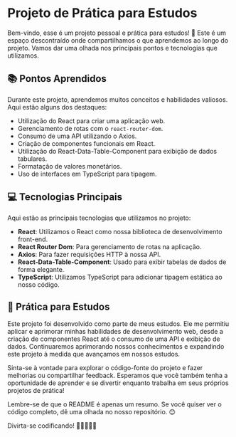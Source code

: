 # Projeto de Prática para Estudos

Bem-vindo, esse é um projeto pessoal e prática para estudos! 👋 Este é um espaço descontraído onde compartilhamos o que aprendemos ao longo do projeto. Vamos dar uma olhada nos principais pontos e tecnologias que utilizamos.

## 📚 Pontos Aprendidos

Durante este projeto, aprendemos muitos conceitos e habilidades valiosos. Aqui estão alguns dos destaques:

- Utilização do React para criar uma aplicação web.
- Gerenciamento de rotas com o `react-router-dom`.
- Consumo de uma API utilizando o Axios.
- Criação de componentes funcionais em React.
- Utilização do React-Data-Table-Component para exibição de dados tabulares.
- Formatação de valores monetários.
- Uso de interfaces em TypeScript para tipagem.

## 💻 Tecnologias Principais

Aqui estão as principais tecnologias que utilizamos no projeto:

- **React**: Utilizamos o React como nossa biblioteca de desenvolvimento front-end.
- **React Router Dom**: Para gerenciamento de rotas na aplicação.
- **Axios**: Para fazer requisições HTTP à nossa API.
- **React-Data-Table-Component**: Usado para exibir tabelas de dados de forma elegante.
- **TypeScript**: Utilizamos TypeScript para adicionar tipagem estática ao nosso código.

## 🚀 Prática para Estudos

Este projeto foi desenvolvido como parte de meus estudos. Ele me permitiu aplicar e aprimorar minhas habilidades de desenvolvimento web, desde a criação de componentes React até o consumo de uma API e exibição de dados. Continuaremos aprimorando nossos conhecimentos e expandindo este projeto à medida que avançamos em nossos estudos.

Sinta-se à vontade para explorar o código-fonte do projeto e fazer melhorias ou compartilhar feedback. Esperamos que você também tenha a oportunidade de aprender e se divertir enquanto trabalha em seus próprios projetos de prática!

Lembre-se de que o README é apenas um resumo. Se você quiser ver o código completo, dê uma olhada no nosso repositório. 😊

Divirta-se codificando! 🚀👩‍💻👨‍💻

